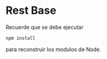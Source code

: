 # Rest Base

Recuerde que se debe ejecutar 
```
npm install
```
para reconstruir los modulos de Node.